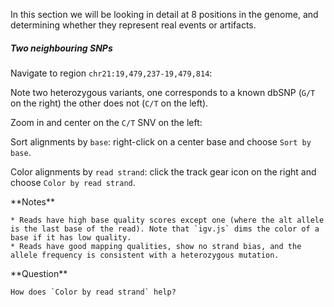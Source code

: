 <script>
import Alert from "$components/Alert.svelte";
import IGVUpdateBtn from "$components/igv/IGVUpdateBtn.svelte";
</script>

In this section we will be looking in detail at 8 positions in the genome, and determining whether they represent real events or artifacts.

##### Two neighbouring SNPs

Navigate to region `chr21:19,479,237-19,479,814`:

<IGVUpdateBtn locus="21:19,479,237-19,479,814" />

Note two heterozygous variants, one corresponds to a known dbSNP (`G/T` on the right) the other does not (`C/T` on the left).

Zoom in and center on the `C/T` SNV on the left:

<IGVUpdateBtn locus="21:19,479,321" />

Sort alignments by `base`: right-click on a center base and choose `Sort by base`.

Color alignments by `read strand`: click the track gear icon on the right and choose `Color by read strand`.

<Alert color="primary">
	**Notes**

    * Reads have high base quality scores except one (where the alt allele is the last base of the read). Note that `igv.js` dims the color of a base if it has low quality.
    * Reads have good mapping qualities, show no strand bias, and the allele frequency is consistent with a heterozygous mutation.

</Alert>

<Alert>
	**Question**

    How does `Color by read strand` help?

</Alert>
